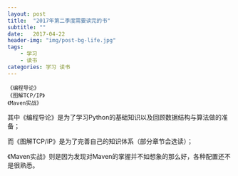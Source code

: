 ```yaml
---
layout: post
title:  "2017年第二季度需要读完的书"
subtitle: ""
date:   2017-04-22
header-img: "img/post-bg-life.jpg"
tags:
    - 学习
    - 读书
categories: 学习 读书
---
```


	
	《编程导论》
	《图解TCP/IP》
	《Maven实战》

其中《编程导论》是为了学习Python的基础知识以及回顾数据结构与算法做的准备；

而《图解TCP/IP》是为了完善自己的知识体系（部分章节会选读）；

《Maven实战》则是因为发现对Maven的掌握并不如想象的那么好，各种配置还不是很熟悉。


